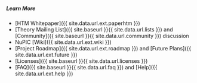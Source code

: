 ##### Learn More

* <i class="fa-file-pdf-o"></i> [HTM Whitepaper]({{ site.data.url.ext.paperhtm }})
* <i></i> [Theory Mailing List]({{ site.baseurl }}{{ site.data.url.lists }}) and
  [Community]({{ site.baseurl }}{{ site.data.url.community }}) discussion
* <i></i> NuPIC [Wiki]({{ site.data.url.ext.wiki }})
* <i></i> [Project Roadmap]({{ site.data.url.ext.roadmap }}) and
  [Future Plans]({{ site.data.url.ext.future }})
* <i></i> [Licenses]({{ site.baseurl }}{{ site.data.url.licenses }})
* <i class="fa-question"></i> [FAQ]({{ site.baseurl }}{{ site.data.url.faq }})
  and [Help]({{ site.data.url.ext.help }})
